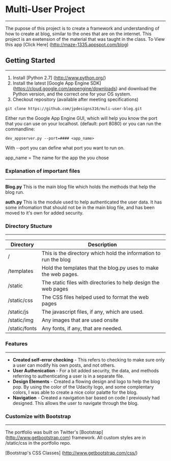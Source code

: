 # Multi-User Project
---
The pupose of this project is to create a framework and understanding of how to create at blog, similar to the ones that are on the internet. This project is an exetension of the material that was taught in the class.
To View this app [Click Here] (http://maze-1335.appspot.com/blog)
## Getting Started
---
1. Install [Python 2.7] (http://www.python.org/)
2. Install the latest [Google App Engine SDK] (https://cloud.google.com/appengine/downloads)  and download the Python version, and the correct one for your OS system.
3. Checkout repository (available after meeting specifications)
```
git clone https://github.com/jpdesigns316/muli-user-blog.git
```

Either run the Google App Engine GUI, which will help you know the port that you can use on your localhost. (default: port 8080) or you can run the commandline:
```
dev_appserver.py --port=#### <app_name> 
```
With --port you can define what port you want to run on.

app_name = The name for the app the you chose

### Explanation of important files
---
**Blog.py**
This is the main blog file which holds the methods that help the blog run.

**auth.py**
This is the module used to help authenticated the user data. It has some infromation that should not be in the main blog file, and has been moved to it's own for added security.

### Directory Stucture
---
| Directory | Description |
|-----------|-------------|
| / | This is the directory which hold the information to run the blog |
| /templates |  Hold the templates that the blog.py uses to make the web pages. |
| /static | The static files with directories to help design the web pages |
| /static/css | The CSS files helped used to format the web pages |
| /static/js | The javascript files, if any, which are used. |
| /static/img | Any images that are used onsite |
| /static/fonts | Any fonts, if any, that are needed. |

### Features
---
- **Created self-error checking** - This refers to checking to make sure only a user can modify his own posts, and not others.
- **User Authenication** - For a bit added security, the data, and methods referring to authenticating a user is in a separate file.
- **Design Elements** - Created a flowing design and logo to help the blog pop. By using the color of the Udacity logo, and some complentary colors, I was able to create a nice color palatte for the blog.
- **Navigation** - Created a navigation bar based on code I previously had designed. This allows the user to navigate through the blog.

### Customize with Bootstrap
---
The portfolio was built on Twitter's [Bootstrap] (http://www.getbootstrap.com) framework. All custom styles are in /static/css in the portfolio repo.

[Bootstrap's CSS Classes] (http://www.getbootstrap.com/css/)

